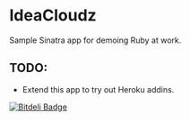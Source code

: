 IdeaCloudz
==========

Sample Sinatra app for demoing Ruby at work.

TODO:
-----

* Extend this app to try out Heroku addins.


[![Bitdeli Badge](https://d2weczhvl823v0.cloudfront.net/NigelThorne/ideacloudz/trend.png)](https://bitdeli.com/free "Bitdeli Badge")

